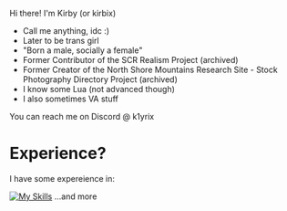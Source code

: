 Hi there! I'm Kirby (or kirbix)

- Call me anything, idc :)
- Later to be trans girl
- "Born a male, socially a female"
- Former Contributor of the SCR Realism Project (archived)
- Former Creator of the North Shore Mountains Research Site - Stock Photography Directory Project (archived)
- I know some Lua (not advanced though)
- I also sometimes VA stuff

You can reach me on Discord @ k1yrix

# Experience?
I have some expereience in:

[![My Skills](https://skillicons.dev/icons?i=html,css,cpp,lua,md,robloxstudio,linux,windows,apple)](https://skillicons.dev) ...and more


<!---
kirbix12/kirbix12 is a ✨ special ✨ repository because its `README.md` (this file) appears on your GitHub profile.
You can click the Preview link to take a look at your changes.
--->
